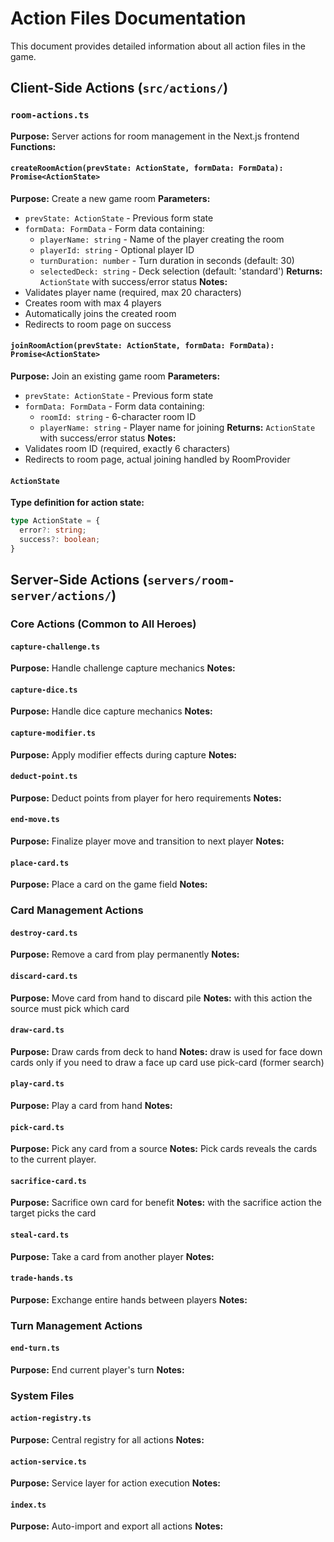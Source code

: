 # Action Files Documentation

This document provides detailed information about all action files in the game.

## Client-Side Actions (`src/actions/`)

### `room-actions.ts`
**Purpose:** Server actions for room management in the Next.js frontend
**Functions:**

#### `createRoomAction(prevState: ActionState, formData: FormData): Promise<ActionState>`
**Purpose:** Create a new game room
**Parameters:**
- `prevState: ActionState` - Previous form state
- `formData: FormData` - Form data containing:
  - `playerName: string` - Name of the player creating the room
  - `playerId: string` - Optional player ID
  - `turnDuration: number` - Turn duration in seconds (default: 30)
  - `selectedDeck: string` - Deck selection (default: 'standard')
**Returns:** `ActionState` with success/error status
**Notes:**
- Validates player name (required, max 20 characters)
- Creates room with max 4 players
- Automatically joins the created room
- Redirects to room page on success

#### `joinRoomAction(prevState: ActionState, formData: FormData): Promise<ActionState>`
**Purpose:** Join an existing game room
**Parameters:**
- `prevState: ActionState` - Previous form state
- `formData: FormData` - Form data containing:
  - `roomId: string` - 6-character room ID
  - `playerName: string` - Player name for joining
**Returns:** `ActionState` with success/error status
**Notes:**
- Validates room ID (required, exactly 6 characters)
- Redirects to room page, actual joining handled by RoomProvider

#### `ActionState`
**Type definition for action state:**
```typescript
type ActionState = {
  error?: string;
  success?: boolean;
}
```

## Server-Side Actions (`servers/room-server/actions/`)

### Core Actions (Common to All Heroes)

#### `capture-challenge.ts`
**Purpose:** Handle challenge capture mechanics
**Notes:**

#### `capture-dice.ts`
**Purpose:** Handle dice capture mechanics
**Notes:**

#### `capture-modifier.ts`
**Purpose:** Apply modifier effects during capture
**Notes:**

#### `deduct-point.ts`
**Purpose:** Deduct points from player for hero requirements
**Notes:**

#### `end-move.ts`
**Purpose:** Finalize player move and transition to next player
**Notes:**

#### `place-card.ts`
**Purpose:** Place a card on the game field
**Notes:**

### Card Management Actions

#### `destroy-card.ts`
**Purpose:** Remove a card from play permanently
**Notes:**

#### `discard-card.ts`
**Purpose:** Move card from hand to discard pile
**Notes:**
with this action the source must pick which card

#### `draw-card.ts`
**Purpose:** Draw cards from deck to hand
**Notes:**
draw is used for face down cards only
if you need to draw a face up card use pick-card (former search)

#### `play-card.ts`
**Purpose:** Play a card from hand
**Notes:**

#### `pick-card.ts`
**Purpose:** Pick any card from a source
**Notes:**
Pick cards reveals the cards to the current player.


#### `sacrifice-card.ts`
**Purpose:** Sacrifice own card for benefit
**Notes:**
with the sacrifice action the target picks the card

#### `steal-card.ts`
**Purpose:** Take a card from another player
**Notes:**

#### `trade-hands.ts`
**Purpose:** Exchange entire hands between players
**Notes:**

### Turn Management Actions

#### `end-turn.ts`
**Purpose:** End current player's turn
**Notes:**

### System Files

#### `action-registry.ts`
**Purpose:** Central registry for all actions
**Notes:**

#### `action-service.ts`
**Purpose:** Service layer for action execution
**Notes:**

#### `index.ts`
**Purpose:** Auto-import and export all actions
**Notes:**